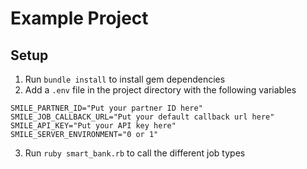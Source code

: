# Example Project

## Setup

1. Run `bundle install` to install gem dependencies
2. Add a `.env` file in the project directory with the following variables

```
SMILE_PARTNER_ID="Put your partner ID here"
SMILE_JOB_CALLBACK_URL="Put your default callback url here"
SMILE_API_KEY="Put your API key here"
SMILE_SERVER_ENVIRONMENT="0 or 1"
```
3. Run `ruby smart_bank.rb` to call the different job types
